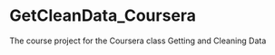 GetCleanData_Coursera
=====================

The course project for the Coursera class Getting and Cleaning Data
